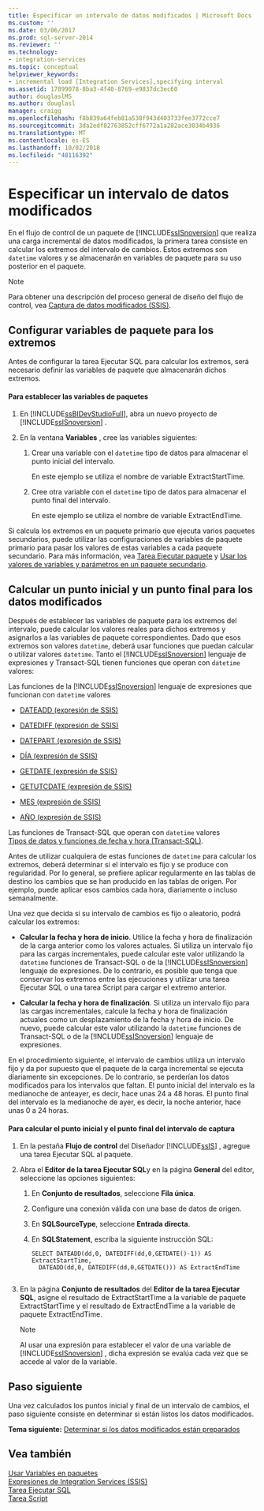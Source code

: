 ```yaml
---
title: Especificar un intervalo de datos modificados | Microsoft Docs
ms.custom: ''
ms.date: 03/06/2017
ms.prod: sql-server-2014
ms.reviewer: ''
ms.technology:
- integration-services
ms.topic: conceptual
helpviewer_keywords:
- incremental load [Integration Services],specifying interval
ms.assetid: 17899078-8ba3-4f40-8769-e9837dc3ec60
author: douglaslMS
ms.author: douglasl
manager: craigg
ms.openlocfilehash: f8b839a64feb81a538f943d403733fee3772cce7
ms.sourcegitcommit: 3da2edf82763852cff6772a1a282ace3034b4936
ms.translationtype: MT
ms.contentlocale: es-ES
ms.lasthandoff: 10/02/2018
ms.locfileid: "48116392"
---
```

# <a name="specify-an-interval-of-change-data"></a>Especificar un intervalo de datos modificados
  En el flujo de control de un paquete de [!INCLUDE[ssISnoversion](../../includes/ssisnoversion-md.md)] que realiza una carga incremental de datos modificados, la primera tarea consiste en calcular los extremos del intervalo de cambios. Estos extremos son `datetime` valores y se almacenarán en variables de paquete para su uso posterior en el paquete.  
  
> [!NOTE]  
>  Para obtener una descripción del proceso general de diseño del flujo de control, vea [Captura de datos modificados &#40;SSIS&#41;](change-data-capture-ssis.md).  
  
## <a name="set-up-package-variables-for-the-endpoints"></a>Configurar variables de paquete para los extremos  
 Antes de configurar la tarea Ejecutar SQL para calcular los extremos, será necesario definir las variables de paquete que almacenarán dichos extremos.  
  
#### <a name="to-set-up-package-variables"></a>Para establecer las variables de paquetes  
  
1.  En [!INCLUDE[ssBIDevStudioFull](../../includes/ssbidevstudiofull-md.md)], abra un nuevo proyecto de [!INCLUDE[ssISnoversion](../../includes/ssisnoversion-md.md)] .  
  
2.  En la ventana **Variables** , cree las variables siguientes:  
  
    1.  Crear una variable con el `datetime` tipo de datos para almacenar el punto inicial del intervalo.  
  
         En este ejemplo se utiliza el nombre de variable ExtractStartTime.  
  
    2.  Cree otra variable con el `datetime` tipo de datos para almacenar el punto final del intervalo.  
  
         En este ejemplo se utiliza el nombre de variable ExtractEndTime.  
  
 Si calcula los extremos en un paquete primario que ejecuta varios paquetes secundarios, puede utilizar las configuraciones de variables de paquete primario para pasar los valores de estas variables a cada paquete secundario. Para más información, vea [Tarea Ejecutar paquete](../control-flow/execute-package-task.md) y [Usar los valores de variables y parámetros en un paquete secundario](../use-the-values-of-variables-and-parameters-in-a-child-package.md).  
  
## <a name="calculate-a-starting-point-and-an-ending-point-for-change-data"></a>Calcular un punto inicial y un punto final para los datos modificados  
 Después de establecer las variables de paquete para los extremos del intervalo, puede calcular los valores reales para dichos extremos y asignarlos a las variables de paquete correspondientes. Dado que esos extremos son valores `datetime`, deberá usar funciones que puedan calcular o utilizar valores `datetime`. Tanto el [!INCLUDE[ssISnoversion](../../includes/ssisnoversion-md.md)] lenguaje de expresiones y Transact-SQL tienen funciones que operan con `datetime` valores:  
  
 Las funciones de la [!INCLUDE[ssISnoversion](../../includes/ssisnoversion-md.md)] lenguaje de expresiones que funcionan con `datetime` valores  
 -   [DATEADD &#40;expresión de SSIS&#41;](../expressions/dateadd-ssis-expression.md)  
  
-   [DATEDIFF &#40;expresión de SSIS&#41;](../expressions/datediff-ssis-expression.md)  
  
-   [DATEPART &#40;expresión de SSIS&#41;](../expressions/datepart-ssis-expression.md)  
  
-   [DÍA &#40;expresión de SSIS&#41;](../expressions/day-ssis-expression.md)  
  
-   [GETDATE &#40;expresión de SSIS&#41;](../expressions/getdate-ssis-expression.md)  
  
-   [GETUTCDATE &#40;expresión de SSIS&#41;](../expressions/getutcdate-ssis-expression.md)  
  
-   [MES &#40;expresión de SSIS&#41;](../expressions/month-ssis-expression.md)  
  
-   [AÑO &#40;expresión de SSIS&#41;](../expressions/year-ssis-expression.md)  
  
 Las funciones de Transact-SQL que operan con `datetime` valores  
 [Tipos de datos y funciones de fecha y hora &#40;Transact-SQL&#41;](/sql/t-sql/functions/date-and-time-data-types-and-functions-transact-sql).  
  
 Antes de utilizar cualquiera de estas funciones de `datetime` para calcular los extremos, deberá determinar si el intervalo es fijo y se produce con regularidad. Por lo general, se prefiere aplicar regularmente en las tablas de destino los cambios que se han producido en las tablas de origen. Por ejemplo, puede aplicar esos cambios cada hora, diariamente o incluso semanalmente.  
  
 Una vez que decida si su intervalo de cambios es fijo o aleatorio, podrá calcular los extremos:  
  
-   **Calcular la fecha y hora de inicio**. Utilice la fecha y hora de finalización de la carga anterior como los valores actuales. Si utiliza un intervalo fijo para las cargas incrementales, puede calcular este valor utilizando la `datetime` funciones de Transact-SQL o de la [!INCLUDE[ssISnoversion](../../includes/ssisnoversion-md.md)] lenguaje de expresiones. De lo contrario, es posible que tenga que conservar los extremos entre las ejecuciones y utilizar una tarea Ejecutar SQL o una tarea Script para cargar el extremo anterior.  
  
-   **Calcular la fecha y hora de finalización**. Si utiliza un intervalo fijo para las cargas incrementales, calcule la fecha y hora de finalización actuales como un desplazamiento de la fecha y hora de inicio. De nuevo, puede calcular este valor utilizando la `datetime` funciones de Transact-SQL o de la [!INCLUDE[ssISnoversion](../../includes/ssisnoversion-md.md)] lenguaje de expresiones.  
  
 En el procedimiento siguiente, el intervalo de cambios utiliza un intervalo fijo y da por supuesto que el paquete de la carga incremental se ejecuta diariamente sin excepciones. De lo contrario, se perderían los datos modificados para los intervalos que faltan. El punto inicial del intervalo es la medianoche de anteayer, es decir, hace unas 24 a 48 horas. El punto final del intervalo es la medianoche de ayer, es decir, la noche anterior, hace unas 0 a 24 horas.  
  
#### <a name="to-calculate-the-starting-point-and-ending-point-for-the-capture-interval"></a>Para calcular el punto inicial y el punto final del intervalo de captura  
  
1.  En la pestaña **Flujo de control** del Diseñador [!INCLUDE[ssIS](../../includes/ssis-md.md)] , agregue una tarea Ejecutar SQL al paquete.  
  
2.  Abra el **Editor de la tarea Ejecutar SQL**y en la página **General** del editor, seleccione las opciones siguientes:  
  
    1.  En **Conjunto de resultados**, seleccione **Fila única**.  
  
    2.  Configure una conexión válida con una base de datos de origen.  
  
    3.  En **SQLSourceType**, seleccione **Entrada directa**.  
  
    4.  En **SQLStatement**, escriba la siguiente instrucción SQL:  
  
        ```  
        SELECT DATEADD(dd,0, DATEDIFF(dd,0,GETDATE()-1)) AS ExtractStartTime,  
          DATEADD(dd,0, DATEDIFF(dd,0,GETDATE())) AS ExtractEndTime  
  
        ```  
  
3.  En la página **Conjunto de resultados** del **Editor de la tarea Ejecutar SQL**, asigne el resultado de ExtractStartTime a la variable de paquete ExtractStartTime y el resultado de ExtractEndTime a la variable de paquete ExtractEndTime.  
  
    > [!NOTE]  
    >  Al usar una expresión para establecer el valor de una variable de [!INCLUDE[ssISnoversion](../../includes/ssisnoversion-md.md)] , dicha expresión se evalúa cada vez que se accede al valor de la variable.  
  
## <a name="next-step"></a>Paso siguiente  
 Una vez calculados los puntos inicial y final de un intervalo de cambios, el paso siguiente consiste en determinar si están listos los datos modificados.  
  
 **Tema siguiente:** [Determinar si los datos modificados están preparados](determine-whether-the-change-data-is-ready.md)  
  
## <a name="see-also"></a>Vea también  
 [Usar Variables en paquetes](../use-variables-in-packages.md)   
 [Expresiones de Integration Services &#40;SSIS&#41;](../expressions/integration-services-ssis-expressions.md)   
 [Tarea Ejecutar SQL](../control-flow/execute-sql-task.md)   
 [Tarea Script](../control-flow/script-task.md)  
  
  
